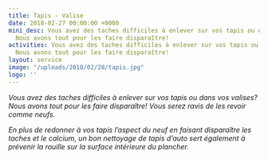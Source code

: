 ```yaml
---
title: Tapis - Valise
date: 2018-02-27 00:00:00 +0000
mini_desc: Vous avez des taches difficiles à enlever sur vos tapis ou dans vos valises?
  Nous avons tout pour les faire disparaître!
activities: Vous avez des taches difficiles à enlever sur vos tapis ou dans vos valises?
  Nous avons tout pour les faire disparaître!
layout: service
image: "/uploads/2018/02/28/tapis.jpg"
logo: ''
---
```

_Vous avez des taches difficiles à enlever sur vos tapis ou dans vos valises? Nous avons tout pour les faire disparaître! Vous serez ravis de les revoir comme neufs._

_En plus de redonner à vos tapis l’aspect du neuf en faisant disparaître les taches et le calcium, un bon nettoyage de tapis d’auto sert également à prévenir la rouille sur la surface intérieure du plancher._